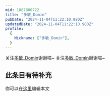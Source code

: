 ```yaml
---
mid: 1087800722
title: "多敏_Domin"
pubDate: "2024-11-04T11:22:10.980Z"
updatedDate: "2024-11-04T11:22:10.980Z"
profile:
  {
    Nickname: ["多敏_Domin"],
  }
---
```


关注[多敏_Domin](https://space.bilibili.com/1087800722)谢谢喵~ 关注[多敏_Domin](https://space.bilibili.com/1087800722)谢谢喵~

## 此条目有待补充
你可以在[这里](https://github.com/Yuhanawa/VTuber.ICU-Content/edit/master/v/多敏_Domin/index.md)编辑本文
